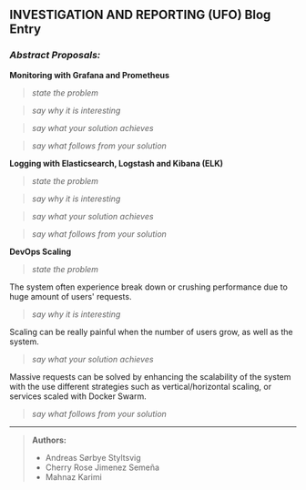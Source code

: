 ## INVESTIGATION AND REPORTING (UFO) Blog Entry


### _Abstract Proposals:_
**Monitoring with Grafana and Prometheus**

> _state the problem_ <br>


> _say why it is interesting_ <br>


> _say what your solution achieves_ <br>


> _say what follows from your solution_ <br>



**Logging with Elasticsearch, Logstash and Kibana (ELK)**

> _state the problem_ <br>


> _say why it is interesting_ <br>


> _say what your solution achieves_ <br>


> _say what follows from your solution_ <br>



**DevOps Scaling**

> _state the problem_ <br>

The system often experience break down or crushing performance due to huge amount of users' requests.

> _say why it is interesting_ <br>

Scaling can be really painful when the number of users grow, as well as the system.

> _say what your solution achieves_ <br>

Massive requests can be solved by enhancing the scalability of the system with the use different strategies such as vertical/horizontal scaling, or services scaled with Docker Swarm.

> _say what follows from your solution_ <br>


***
> **Authors:**
> - Andreas Sørbye Styltsvig
> - Cherry Rose Jimenez Semeña
> - Mahnaz Karimi
